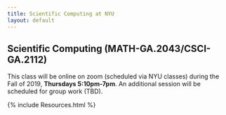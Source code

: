 ```yaml
---
title: Scientific Computing at NYU
layout: default
---
```

## Scientific Computing (MATH-GA.2043/CSCI-GA.2112)

This class will be online on zoom (scheduled via NYU classes) during the Fall of 2019, **Thursdays 5:10pm-7pm**.
An additional session will be scheduled for group work (TBD).

{% include Resources.html %}
